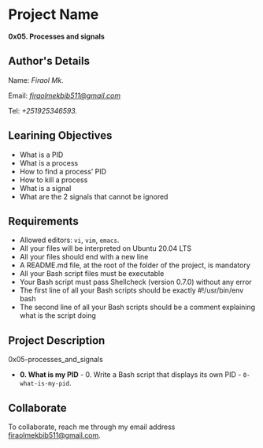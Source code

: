 # Project Name
**0x05. Processes and signals**

## Author's Details
Name: *Firaol Mk.*

Email: *firaolmekbib511@gmail.com*

Tel: *+251925346593.*

## Learining Objectives
*   What is a PID
*   What is a process
*   How to find a process’ PID
*   How to kill a process
*   What is a signal
*   What are the 2 signals that cannot be ignored

##  Requirements
*   Allowed editors: `vi`, `vim`, `emacs`.
*   All your files will be interpreted on Ubuntu 20.04 LTS
*   All your files should end with a new line
*   A README.md file, at the root of the folder of the project, is mandatory
*   All your Bash script files must be executable
*   Your Bash script must pass Shellcheck (version 0.7.0) without any error
*   The first line of all your Bash scripts should be exactly #!/usr/bin/env bash
*   The second line of all your Bash scripts should be a comment explaining what is the script doing

## Project Description
0x05-processes_and_signals

* **0. What is my PID** - 0. Write a Bash script that displays its own PID - `0-what-is-my-pid`.

## Collaborate

To collaborate, reach me through my email address firaolmekbib511@gmail.com.
